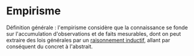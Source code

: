 
# Empirisme

Définition générale : l'empirisme considère que la connaissance se fonde sur l'accumulation d'observations et de faits mesurables, dont on peut extraire des lois générales par un [raisonnement inductif](https://fr.wikipedia.org/wiki/Induction_(logique) "Induction (logique)"), allant par conséquent du concret à l'abstrait.
<!--stackedit_data:
eyJoaXN0b3J5IjpbMjU3MzUxOTEwXX0=
-->